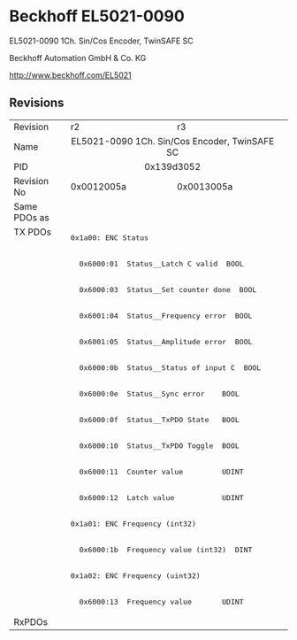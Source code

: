 # Beckhoff EL5021-0090

EL5021-0090 1Ch. Sin/Cos Encoder, TwinSAFE SC

Beckhoff Automation GmbH & Co. KG

http://www.beckhoff.com/EL5021

## Revisions
<table>
<tr >
<td>Revision</td>
<td>r2</td>
<td>r3</td>
</tr>
<tr >
<td>Name</td>
<td colspan=2 align="center">EL5021-0090 1Ch. Sin/Cos Encoder, TwinSAFE SC</td>
</tr>
<tr >
<td>PID</td>
<td colspan=2 align="center">0x139d3052</td>
</tr>
<tr >
<td>Revision No</td>
<td>0x0012005a</td>
<td>0x0013005a</td>
</tr>
<tr >
<td>Same PDOs as</td>
<td colspan=2 align="center"></td>
</tr>
<tr class="txpdo pdosection">
<td rowspan=15 valign=top>TX PDOs</td>
<td colspan=2 align="left"><pre>0x1a00: ENC Status</pre></td>
<td></td>
</tr>
<tr class="txpdo">
<td colspan=2 align="left"><pre>  0x6000:01  Status__Latch C valid  BOOL</pre></td>
</tr>
<tr class="txpdo">
<td colspan=2 align="left"><pre>  0x6000:03  Status__Set counter done  BOOL</pre></td>
</tr>
<tr class="txpdo">
<td colspan=2 align="left"><pre>  0x6001:04  Status__Frequency error  BOOL</pre></td>
</tr>
<tr class="txpdo">
<td colspan=2 align="left"><pre>  0x6001:05  Status__Amplitude error  BOOL</pre></td>
</tr>
<tr class="txpdo">
<td colspan=2 align="left"><pre>  0x6000:0b  Status__Status of input C  BOOL</pre></td>
</tr>
<tr class="txpdo">
<td colspan=2 align="left"><pre>  0x6000:0e  Status__Sync error    BOOL</pre></td>
</tr>
<tr class="txpdo">
<td colspan=2 align="left"><pre>  0x6000:0f  Status__TxPDO State   BOOL</pre></td>
</tr>
<tr class="txpdo">
<td colspan=2 align="left"><pre>  0x6000:10  Status__TxPDO Toggle  BOOL</pre></td>
</tr>
<tr class="txpdo">
<td colspan=2 align="left"><pre>  0x6000:11  Counter value         UDINT</pre></td>
</tr>
<tr class="txpdo">
<td colspan=2 align="left"><pre>  0x6000:12  Latch value           UDINT</pre></td>
</tr>
<tr class="txpdo pdosection">
<td colspan=2 align="left"><pre>0x1a01: ENC Frequency (int32)</pre></td>
</tr>
<tr class="txpdo">
<td colspan=2 align="left"><pre>  0x6000:1b  Frequency value (int32)  DINT</pre></td>
</tr>
<tr class="txpdo pdosection">
<td colspan=2 align="left"><pre>0x1a02: ENC Frequency (uint32)</pre></td>
</tr>
<tr class="txpdo">
<td colspan=2 align="left"><pre>  0x6000:13  Frequency value       UDINT</pre></td>
</tr>
<tr >
<td>RxPDOs</td>
<td colspan=2 align="left"></td>
</tr>
</table>
